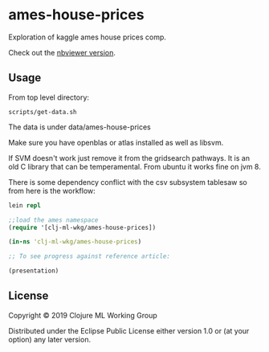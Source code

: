 # ames-house-prices

Exploration of kaggle ames house prices comp.

Check out the [nbviewer version](https://nbviewer.jupyter.org/github/cnuernber/ames-house-prices/blob/82e3ce1679b3e6e31c0128290f60ef7ae16947b0/ames-housing-prices-clojure.ipynb).

## Usage

From top level directory:
```
scripts/get-data.sh
```

The data is under data/ames-house-prices


Make sure you have openblas or atlas installed as well as libsvm.

If SVM doesn't work just remove it from the gridsearch pathways.  It is an old C
library that can be temperamental.  From ubuntu it works fine on jvm 8.


There is some dependency conflict with the csv subsystem tablesaw so from here is the workflow:

```clojure
lein repl

;;load the ames namespace
(require '[clj-ml-wkg/ames-house-prices])

(in-ns 'clj-ml-wkg/ames-house-prices)

;; To see progress against reference article: 

(presentation)

```

## License

Copyright © 2019 Clojure ML Working Group

Distributed under the Eclipse Public License either version 1.0 or (at
your option) any later version.
